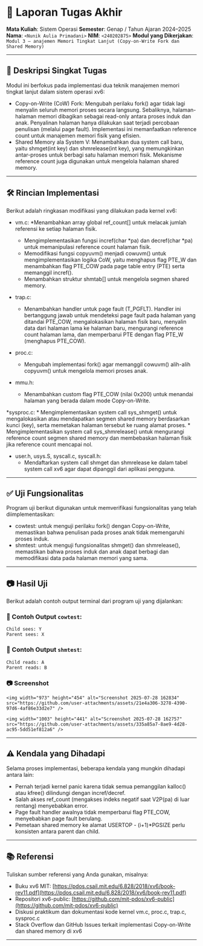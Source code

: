 # 📝 Laporan Tugas Akhir

**Mata Kuliah**: Sistem Operasi
**Semester**: Genap / Tahun Ajaran 2024–2025
**Nama**: `<Nunik Aulia Primadani>`
**NIM**: `<240202875>`
**Modul yang Dikerjakan**:
`Modul 3 – anajemen Memori Tingkat Lanjut (Copy-on-Write Fork dan Shared Memory)`

---

## 📌 Deskripsi Singkat Tugas

Modul ini berfokus pada implementasi dua teknik manajemen memori tingkat lanjut dalam sistem operasi xv6:
* Copy-on-Write (CoW) Fork: Mengubah perilaku fork() agar tidak lagi menyalin seluruh memori proses secara langsung. Sebaliknya, halaman-halaman memori dibagikan sebagai read-only antara proses induk dan anak. Penyalinan halaman hanya dilakukan saat terjadi percobaan penulisan (melalui page fault). Implementasi ini memanfaatkan reference count untuk manajemen memori fisik yang efisien.
* Shared Memory ala System V: Menambahkan dua system call baru, yaitu shmget(int key) dan shmrelease(int key), yang memungkinkan antar-proses untuk berbagi satu halaman memori fisik. Mekanisme reference count juga digunakan untuk mengelola halaman shared memory.

---

## 🛠️ Rincian Implementasi

Berikut adalah ringkasan modifikasi yang dilakukan pada kernel xv6:

* vm.c:
    *Menambahkan array global ref_count[] untuk melacak jumlah referensi ke setiap halaman fisik.
    * Mengimplementasikan fungsi incref(char *pa) dan decref(char *pa) untuk memanipulasi reference count halaman fisik.
    * Memodifikasi fungsi copyuvm() menjadi cowuvm() untuk mengimplementasikan logika CoW, yaitu menghapus flag PTE_W dan menambahkan flag PTE_COW pada page table entry (PTE) serta memanggil incref().
    * Menambahkan struktur shmtab[] untuk mengelola segmen shared memory.

* trap.c:
    * Menambahkan handler untuk page fault (T_PGFLT). Handler ini bertanggung jawab untuk mendeteksi page fault pada halaman yang ditandai PTE_COW, mengalokasikan halaman fisik baru, menyalin data dari halaman lama ke halaman baru, mengurangi reference count halaman lama, dan memperbarui PTE dengan flag PTE_W (menghapus PTE_COW).

* proc.c:
    * Mengubah implementasi fork() agar memanggil cowuvm() alih-alih copyuvm() untuk mengelola memori proses anak.

* mmu.h:
    * Menambahkan custom flag PTE_COW (nilai 0x200) untuk menandai halaman yang berada dalam mode Copy-on-Write.

*sysproc.c:
    * Mengimplementasikan system call sys_shmget() untuk mengalokasikan atau mendapatkan segmen shared memory berdasarkan kunci (key), serta memetakan halaman tersebut ke ruang alamat proses.
    * Mengimplementasikan system call sys_shmrelease() untuk mengurangi reference count segmen shared memory dan membebaskan halaman fisik jika reference count mencapai nol.

* user.h, usys.S, syscall.c, syscall.h:
    * Mendaftarkan system call shmget dan shmrelease ke dalam tabel system call xv6 agar dapat dipanggil dari aplikasi pengguna.

---

## ✅ Uji Fungsionalitas

Program uji berikut digunakan untuk memverifikasi fungsionalitas yang telah diimplementasikan:
* cowtest: untuk menguji perilaku fork() dengan Copy-on-Write, memastikan bahwa penulisan pada proses anak tidak memengaruhi proses induk.
* shmtest: untuk menguji fungsionalitas shmget() dan shmrelease(), memastikan bahwa proses induk dan anak dapat berbagi dan memodifikasi data pada halaman memori yang sama.

---

## 📷 Hasil Uji

Berikut adalah contoh output terminal dari program uji yang dijalankan:

### 📍 Contoh Output `cowtest`:

```
Child sees: Y
Parent sees: X
```

### 📍 Contoh Output `shmtest`:

```
Child reads: A
Parent reads: B
```

### 📷 Screenshot
```
<img width="973" height="454" alt="Screenshot 2025-07-28 162834" src="https://github.com/user-attachments/assets/21e4a306-3278-4390-97d6-4af86e33d2e7" />

<img width="1003" height="441" alt="Screenshot 2025-07-28 162757" src="https://github.com/user-attachments/assets/335a85a7-8ae9-4d28-ac95-5dd51ef812a6" />

```

---

## ⚠️ Kendala yang Dihadapi

Selama proses implementasi, beberapa kendala yang mungkin dihadapi antara lain:
* Pernah terjadi kernel panic karena tidak semua pemanggilan kalloc() atau kfree() dilindungi dengan incref/decref.
* Salah akses ref_count (mengakses indeks negatif saat V2P(pa) di luar rentang) menyebabkan error.
* Page fault handler awalnya tidak memperbarui flag PTE_COW, menyebabkan page fault berulang.
* Pemetaan shared memory ke alamat USERTOP - (i+1)*PGSIZE perlu konsisten antara parent dan child.

---

## 📚 Referensi

Tuliskan sumber referensi yang Anda gunakan, misalnya:

* Buku xv6 MIT: [https://pdos.csail.mit.edu/6.828/2018/xv6/book-rev11.pdf](https://pdos.csail.mit.edu/6.828/2018/xv6/book-rev11.pdf)
* Repositori xv6-public: [https://github.com/mit-pdos/xv6-public](https://github.com/mit-pdos/xv6-public)
* Diskusi praktikum dan dokumentasi kode kernel vm.c, proc.c, trap.c, sysproc.c
* Stack Overflow dan GitHub Issues terkait implementasi Copy-on-Write dan shared memory di xv6

---

